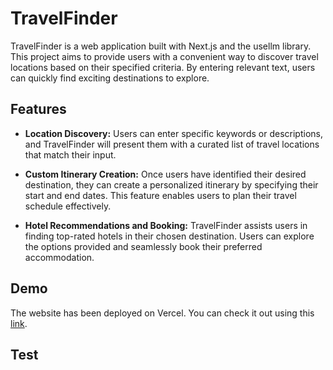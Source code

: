 # TravelFinder

TravelFinder is a web application built with Next.js and the usellm library. This project aims to provide users with a convenient way to discover travel locations based on their specified criteria. By entering relevant text, users can quickly find exciting destinations to explore.

## Features

- **Location Discovery:** Users can enter specific keywords or descriptions, and TravelFinder will present them with a curated list of travel locations that match their input.

- **Custom Itinerary Creation:** Once users have identified their desired destination, they can create a personalized itinerary by specifying their start and end dates. This feature enables users to plan their travel schedule effectively.

- **Hotel Recommendations and Booking:** TravelFinder assists users in finding top-rated hotels in their chosen destination. Users can explore the options provided and seamlessly book their preferred accommodation.

## Demo

The website has been deployed on Vercel. You can check it out using this [link](https://travel-planner-mcrn1jlq9-harshit0199-gmailcom.vercel.app/).

## Test
